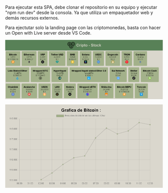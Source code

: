 
Para ejecutar esta SPA, debe clonar el repositorio en su equipo y ejecutar "npm run dev" desde la consola. Ya que utiliza un empaquetador web y demás recursos externos.

Para ejectutar solo la landing page con las criptomonedas, basta con hacer un Open with Live server desde VS Code.

![Captura de pantalla](images/hero_cripto.png)

![Captura de pantalla](images/grafico_bitcoin.png)
